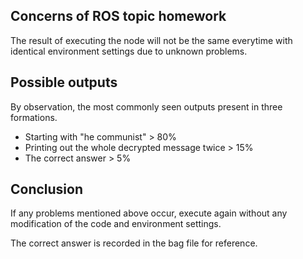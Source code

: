 ## Concerns of ROS topic homework
The result of executing the node will not be the same everytime with identical environment settings due to unknown problems.
## Possible outputs
By observation, the most commonly seen outputs present in three formations.
- Starting with "he communist" > 80%
- Printing out the whole decrypted message twice > 15%
- The correct answer > 5%
## Conclusion
If any problems mentioned above occur, execute again without any modification of the code and environment settings.

The correct answer is recorded in the bag file for reference.
